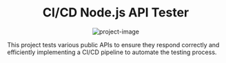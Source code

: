 <h1 align="center" id="title">CI/CD Node.js API Tester</h1>

<p align="center"><img src="https://socialify.git.ci/Rafi776/CI-CD-Tools-Learning/image?language=1&amp;owner=1&amp;name=1&amp;stargazers=1&amp;theme=Light" alt="project-image"></p>

<p id="description">This project tests various public APIs to ensure they respond correctly and efficiently implementing a CI/CD pipeline to automate the testing process.</p>
